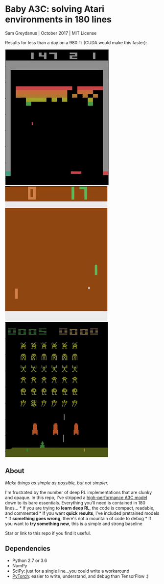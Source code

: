 Baby A3C: solving Atari environments in 180 lines
=======
Sam Greydanus | October 2017 | MIT License

Results for less than a day on a 980 Ti (CUDA would make this faster):

![breakout-v0.gif](breakout-v0/breakout-v0.gif)
![pong-v0.gif](pong-v0/pong-v0.gif)
![spaceinvaders-v0.gif](spaceinvaders-v0/spaceinvaders-v0.gif)

About
--------

_Make things as simple as possible, but not simpler._

I'm frustrated by the number of deep RL implementations that are clunky and opaque. In this repo, I've stripped a [high-performance A3C model](https://github.com/ikostrikov/pytorch-a3c) down to its bare essentials. Everything you'll need is contained in 180 lines...
	* If you are trying to **learn deep RL**, the code is compact, readable, and commented
	* If you want **quick results**, I've included pretrained models
	* If **something goes wrong**, there's not a mountain of code to debug
	* If you want to **try something new**, this is a simple and strong baseline

Star or link to this repo if you find it useful.

Dependencies
--------
 * Python 2.7 or 3.6
 * NumPy
 * SciPy: just for a single line...you could write a workaround
 * [PyTorch](http://pytorch.org/): easier to write, understand, and debug than TensorFlow :)